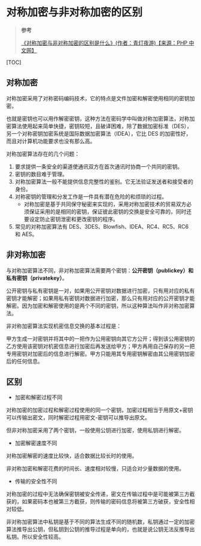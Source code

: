 # 对称加密与非对称加密的区别

> **参考**
>
> [《对称加密与非对称加密的区别是什么》(作者：青灯夜游)【来源：PHP 中文网】](https://blog.csdn.net/qq_37943295/article/details/79978761)

[TOC]

## 对称加密

对称加密采用了对称密码编码技术，它的特点是文件加密和解密使用相同的密钥加密。

也就是密钥也可以用作解密密钥，这种方法在密码学中叫做对称加密算法，对称加密算法使用起来简单快捷，密钥较短，且破译困难，除了数据加密标准（DES），另一个对称密钥加密系统是国际数据加密算法（IDEA），它比 DES 的加密性好，而且对计算机功能要求也没有那么高。

对称加密算法存在的几个问题：

1. 要求提供一条安全的渠道使通讯双方在首次通讯时协商一个共同的密钥。
2. 密钥的数目难于管理。
3. 对称加密算法一般不能提供信息完整性的鉴别。它无法验证发送者和接受者的身份。
4. 对称密钥的管理和分发工作是一件具有潜在危险的和烦琐的过程。
   - 对称加密是基于共同保守秘密来实现的，采用对称加密技术的贸易双方必须保证采用的是相同的密钥，保证彼此密钥的交换是安全可靠的，同时还要设定防止密钥泄密和更改密钥的程序。
5. 常见的对称加密算法有 DES、3DES、Blowfish、IDEA、RC4、RC5、RC6 和 AES。

## 非对称加密

与对称加密算法不同，非对称加密算法需要两个密钥：**公开密钥（publickey）**和**私有密钥（privatekey）**。

公开密钥与私有密钥是一对，如果用公开密钥对数据进行加密，只有用对应的私有密钥才能解密；如果用私有密钥对数据进行加密，那么只有用对应的公开密钥才能解密。因为加密和解密使用的是两个不同的密钥，所以这种算法叫作非对称加密算法。

非对称加密算法实现机密信息交换的基本过程是：

甲方生成一对密钥并将其中的一把作为公用密钥向其它方公开；得到该公用密钥的乙方使用该密钥对机密信息进行加密后再发送给甲方；甲方再用自己保存的另一把专用密钥对加密后的信息进行解密。甲方只能用其专用密钥解密由其公用密钥加密后的任何信息。

## 区别

- 加密和解密过程不同

对称加密的加密过程和解密过程使用的同一个密钥，加密过程相当于用原文+密钥可以传输出密文，同时解密过程用密文-密钥可以推导出原文。

但非对称加密采用了两个密钥，一般使用公钥进行加密，使用私钥进行解密。

- 加密解密速度不同

对称加密解密的速度比较快，适合数据比较长时的使用。

非对称加密和解密花费的时间长、速度相对较慢，只适合对少量数据的使用。

- 传输的安全性不同

对称加密的过程中无法确保密钥被安全传递，密文在传输过程中是可能被第三方截获的，如果密码本也被第三方截获，则传输的密码信息将被第三方破获，安全性相对较低。

非对称加密算法中私钥是基于不同的算法生成不同的随机数，私钥通过一定的加密算法推导出公钥，但私钥到公钥的推导过程是单向的，也就是说公钥无法反推导出私钥。所以安全性较高。
